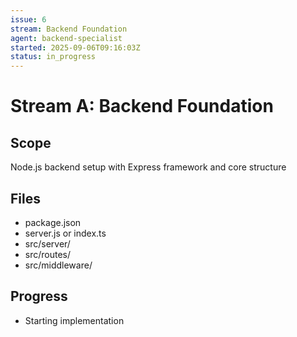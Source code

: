 ```yaml
---
issue: 6
stream: Backend Foundation
agent: backend-specialist
started: 2025-09-06T09:16:03Z
status: in_progress
---
```


# Stream A: Backend Foundation

## Scope
Node.js backend setup with Express framework and core structure

## Files
- package.json
- server.js or index.ts
- src/server/
- src/routes/
- src/middleware/

## Progress
- Starting implementation